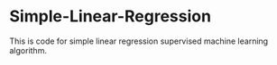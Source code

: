 # Simple-Linear-Regression
This is code for simple linear regression supervised machine learning algorithm.
